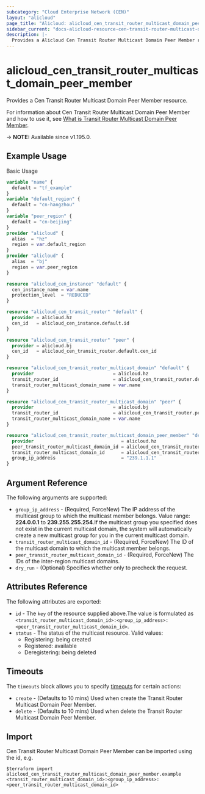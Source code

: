 ```yaml
---
subcategory: "Cloud Enterprise Network (CEN)"
layout: "alicloud"
page_title: "Alicloud: alicloud_cen_transit_router_multicast_domain_peer_member"
sidebar_current: "docs-alicloud-resource-cen-transit-router-multicast-domain-peer-member"
description: |-
  Provides a Alicloud Cen Transit Router Multicast Domain Peer Member resource.
---
```


# alicloud_cen_transit_router_multicast_domain_peer_member

Provides a Cen Transit Router Multicast Domain Peer Member resource.

For information about Cen Transit Router Multicast Domain Peer Member and how to use it, see [What is Transit Router Multicast Domain Peer Member](https://www.alibabacloud.com/help/en/cloud-enterprise-network/latest/api-cbn-2017-09-12-deregistertransitroutermulticastgroupmembers).

-> **NOTE:** Available since v1.195.0.

## Example Usage

Basic Usage

```terraform
variable "name" {
  default = "tf_example"
}
variable "default_region" {
  default = "cn-hangzhou"
}
variable "peer_region" {
  default = "cn-beijing"
}
provider "alicloud" {
  alias  = "hz"
  region = var.default_region
}
provider "alicloud" {
  alias  = "bj"
  region = var.peer_region
}

resource "alicloud_cen_instance" "default" {
  cen_instance_name = var.name
  protection_level  = "REDUCED"
}

resource "alicloud_cen_transit_router" "default" {
  provider = alicloud.hz
  cen_id   = alicloud_cen_instance.default.id
}

resource "alicloud_cen_transit_router" "peer" {
  provider = alicloud.bj
  cen_id   = alicloud_cen_transit_router.default.cen_id
}

resource "alicloud_cen_transit_router_multicast_domain" "default" {
  provider                             = alicloud.hz
  transit_router_id                    = alicloud_cen_transit_router.default.transit_router_id
  transit_router_multicast_domain_name = var.name
}

resource "alicloud_cen_transit_router_multicast_domain" "peer" {
  provider                             = alicloud.bj
  transit_router_id                    = alicloud_cen_transit_router.peer.transit_router_id
  transit_router_multicast_domain_name = var.name
}

resource "alicloud_cen_transit_router_multicast_domain_peer_member" "default" {
  provider                                = alicloud.hz
  peer_transit_router_multicast_domain_id = alicloud_cen_transit_router_multicast_domain.peer.id
  transit_router_multicast_domain_id      = alicloud_cen_transit_router_multicast_domain.default.id
  group_ip_address                        = "239.1.1.1"
}
```

## Argument Reference

The following arguments are supported:
* `group_ip_address` - (Required, ForceNew) The IP address of the multicast group to which the multicast member belongs. Value range: **224.0.0.1** to **239.255.255.254**.If the multicast group you specified does not exist in the current multicast domain, the system will automatically create a new multicast group for you in the current multicast domain.
* `transit_router_multicast_domain_id` - (Required, ForceNew) The ID of the multicast domain to which the multicast member belongs.
* `peer_transit_router_multicast_domain_id` - (Required, ForceNew) The IDs of the inter-region multicast domains.
* `dry_run` - (Optional) Specifies whether only to precheck the request.

## Attributes Reference

The following attributes are exported:
* `id` - The `key` of the resource supplied above.The value is formulated as `<transit_router_multicast_domain_id>:<group_ip_address>:<peer_transit_router_multicast_domain_id>`.
* `status` - The status of the multicast resource. Valid values:
  - Registering: being created
  - Registered: available
  - Deregistering: being deleted

## Timeouts

The `timeouts` block allows you to specify [timeouts](https://www.terraform.io/docs/configuration-0-11/resources.html#timeouts) for certain actions:
* `create` - (Defaults to 10 mins) Used when create the Transit Router Multicast Domain Peer Member.
* `delete` - (Defaults to 10 mins) Used when delete the Transit Router Multicast Domain Peer Member.

## Import

Cen Transit Router Multicast Domain Peer Member can be imported using the id, e.g.

```shell
$terraform import alicloud_cen_transit_router_multicast_domain_peer_member.example <transit_router_multicast_domain_id>:<group_ip_address>:<peer_transit_router_multicast_domain_id>
```